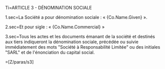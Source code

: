 Ti=ARTICLE 3 - DÉNOMINATION SOCIALE

1.sec=La Société a pour dénomination sociale : « {Co.Name.Given} ».

2.sec=Et pour sigle : « {Co.Name.Commercial} »

3.sec=Tous les actes et les documents émanant de la société et destinés aux tiers indiqueront la dénomination sociale, précédée ou suivie immédiatement des mots "Société à Responsabilité Limitée" ou des initiales "SARL" et de l'énonciation du capital social.

=[Z/paras/s3]